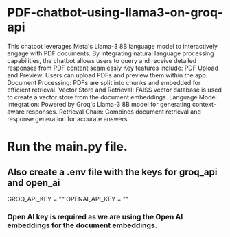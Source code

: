 # PDF-chatbot-using-llama3-on-groq-api
 This chatbot leverages Meta's Llama-3 8B language model to interactively engage with PDF documents. By integrating  natural language processing capabilities, the chatbot allows users to query and receive detailed responses from PDF  content seamlessly
Key features include:
PDF Upload and Preview: Users can upload PDFs and preview them within the app. 
Document Processing: PDFs are split into chunks and embedded for efficient retrieval.
Vector Store and Retrieval: FAISS vector database is used to create a vector store from the document embeddings.
Language Model Integration: Powered by Groq's Llama-3 8B model for generating context-aware responses.
Retrieval Chain: Combines document retrieval and response generation for accurate answers.

# Run the main.py file.
## Also create a .env file with the keys for groq_api and open_ai
GROQ_API_KEY = ""
OPENAI_API_KEY = ""

### Open AI key is required as we are using the Open AI embeddings for the document embeddings.
